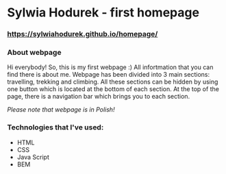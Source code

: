 # Sylwia Hodurek - first homepage

### https://sylwiahodurek.github.io/homepage/

### About webpage

Hi everybody!
So, this is my first webpage :) All infortmation that you can find there is about me. 
Webpage has been divided into 3 main sections: travelling, trekking and climbing.
All these sections can be hidden by using one button which is located at the bottom of each section. 
At the top of the page, there is a navigation bar which brings you to each section. 

*Please note that webpage is in Polish!*

### Technologies that I've used:

- HTML
- CSS
- Java Script
- BEM

